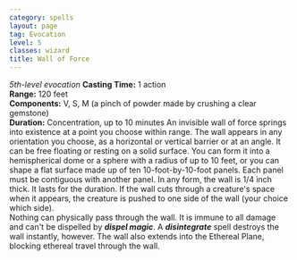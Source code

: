 ```yaml
---
category: spells
layout: page
tag: Evocation
level: 5
classes: wizard
title: Wall of Force 
---
```

_5th-level evocation_ 
**Casting Time:** 1 action    
**Range:** 120 feet    
**Components:** V, S, M (a pinch of powder made by crushing a clear gemstone)    
**Duration:** Concentration, up to 10 minutes 
An invisible wall of force springs into existence at a point you choose within range. The wall appears in any orientation you choose, as a horizontal or vertical barrier or at an angle. It can be free floating or resting on a solid surface. You can form it into a hemispherical dome or a sphere with a radius of up to 10 feet, or you can shape a flat surface made up of ten 10-foot-by-10-foot panels. Each panel must be contiguous with another panel. In any form, the wall is 1/4 inch thick. It lasts for the duration. If the wall cuts through a creature's space when it appears, the creature is pushed to one side of the wall (your choice which side).    
Nothing can physically pass through the wall. It is immune to all damage and can't be dispelled by **_dispel magic_**. A **_disintegrate_** spell destroys the wall instantly, however. The wall also extends into the Ethereal Plane, blocking ethereal travel through the wall. 
